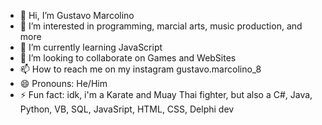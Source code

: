 - 👋 Hi, I’m Gustavo Marcolino
- 👀 I’m interested in programming, marcial arts, music production, and more
- 🌱 I’m currently learning JavaScript
- 💞️ I’m looking to collaborate on Games and WebSites
- 📫 How to reach me on my instagram gustavo.marcolino_8
- 😄 Pronouns: He/Him
- ⚡ Fun fact: idk, i'm a Karate and Muay Thai fighter, but also a C#, Java, Python, VB, SQL, JavaSript, HTML, CSS, Delphi dev

<!---
8itoDevM/8itoDevM is a ✨ special ✨ repository because its `README.md` (this file) appears on your GitHub profile.
You can click the Preview link to take a look at your changes.
--->
